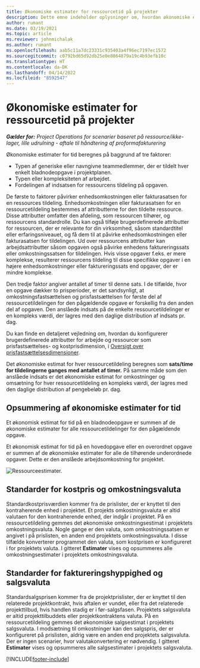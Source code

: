 ```yaml
---
title: Økonomiske estimater for ressourcetid på projekter
description: Dette emne indeholder oplysninger om, hvordan økonomiske estimater for tid beregnes.
author: rumant
ms.date: 03/19/2021
ms.topic: article
ms.reviewer: johnmichalak
ms.author: rumant
ms.openlocfilehash: aab5c11a7dc23331c935403a4f96ec7197ec1572
ms.sourcegitcommit: c0792bd65d92db25e0e8864879a19c4b93efb10c
ms.translationtype: HT
ms.contentlocale: da-DK
ms.lasthandoff: 04/14/2022
ms.locfileid: "8592547"
---
```

# <a name="financial-estimates-for-resource-time-on-projects"></a>Økonomiske estimater for ressourcetid på projekter

_**Gælder for:** Project Operations for scenarier baseret på ressource/ikke-lager, lille udrulning - aftale til håndtering af proformafakturering_

Økonomiske estimater for tid beregnes på baggrund af tre faktorer: 

- Typen af generiske eller navngivne teammedlemmer, der er tildelt hver enkelt bladnodeopgave i projektplanen. 
- Typen eller kompleksiteten af arbejdet.
- Fordelingen af indsatsen for ressourcens tildeling på opgaven. 

De første to faktorer påvirker enhedsomkostningen eller fakturasatsen for en ressources tildeling. Enhedsomkostningen eller fakturasatsen for en ressourcetildeling bestemmes af attributterne for den tildelte ressource. Disse attributter omfatter den afdeling, som ressourcen tilhører, og ressourcens standardrolle. Du kan også tilføje brugerdefinerede attributter for ressourcen, der er relevante for din virksomhed, såsom standardtitel eller erfaringsniveauet, og få dem til at påvirke enhedsomkostningen eller fakturasatsen for tildelingen.
Ud over ressourcens attributter kan arbejdsattributter såsom opgaven også påvirke enhedens faktureringssats eller omkostningssatsen for tildelingen. Hvis visse opgaver f.eks. er mere komplekse, resulterer ressourcens tildeling til disse specifikke opgaver i en højere enhedsomkostninger eller faktureringssats end opgaver, der er mindre komplekse.   

Den tredje faktor angiver antallet af timer til denne sats. I de tilfælde, hvor en opgave dækker to prisperioder, er det sandsynligt, at omkostningsfastsættelsen og prisfastsættelsen for første del af ressourcetildelingen for den pågældende opgave er forskellig fra den anden del af opgaven. Den anslåede indsats på de enkelte ressourcetildelinger er en kompleks værdi, der lagres med den daglige distribution af indsats pr. dag.

Du kan finde en detaljeret vejledning om, hvordan du konfigurerer brugerdefinerede attributter for arbejde og ressourcer som prisfastsættelses- og kostprisdimension, i [Oversigt over prisfastsættelsesdimensioner](../pricing-costing/pricing-dimensions-overview.md).

Det økonomiske estimat for hver ressourcetildeling beregnes som **sats/time for tildelingerne ganges med antallet af timer.**  På samme måde som den anslåede indsats er det økonomiske estimat for omkostninger og omsætning for hver ressourcetildeling en kompleks værdi, der lagres med den daglige distribution af pengebeløb pr. dag. 

## <a name="summarizing-financial-estimates-for-time"></a>Opsummering af økonomiske estimater for tid
Et økonomisk estimat for tid på en bladnodeopgave er summen af de økonomiske estimater for alle ressourcetildelinger for den pågældende opgave.

Et økonomisk estimat for tid på en hovedopgave eller en overordnet opgave er summen af de økonomiske estimater for alle de tilhørende underordnede opgaver. Dette er den anslåede arbejdsomkostning for projektet. 

![Ressourceestimater.](./media/navigation12.png)

## <a name="default-cost-price-and-cost-currency"></a>Standarder for kostpris og omkostningsvaluta

Standardkostprisværdien kommer fra de prislister, der er knyttet til den kontraherende enhed i projektet. Et projekts omkostningsvaluta er altid valutaen for den kontraherende enhed, der indgår i projektet. På en ressourcetildeling gemmes det økonomiske omkostningsestimat i projektets omkostningsvaluta. Nogle gange er den valuta, som omkostningssatsen er angivet i på prislisten, en anden end projektets omkostningsvaluta. I disse tilfælde konverterer programmet den valuta, som kostprisen er konfigureret i for projektets valuta. I gitteret **Estimater** vises og opsummeres alle omkostningsestimater i projektets omkostningsvaluta. 

## <a name="default-bill-rate-and-sales-currency"></a>Standarder for faktureringshyppighed og salgsvaluta

Standardsalgsprisen kommer fra de projektprislister, der er knyttet til den relaterede projektkontrakt, hvis aftalen er vundet, eller fra det relaterede projekttilbud, hvis handlen stadig er i før-salgsfasen. Projektets salgsvaluta er altid projekttilbuddets eller projektkontraktens valuta. På en ressourcetildeling gemmes det økonomiske salgsestimat i projektets salgsvaluta. I modsætning til omkostninger kan den salgspris, der er konfigureret på prislisten, aldrig være en anden end projektets salgsvaluta. Der er ingen scenarier, hvor valutakonvertering er nødvendig. I gitteret **Estimater** vises og opsummeres alle salgsestimater i projektets salgsvaluta. 

[!INCLUDE[footer-include](../includes/footer-banner.md)]
